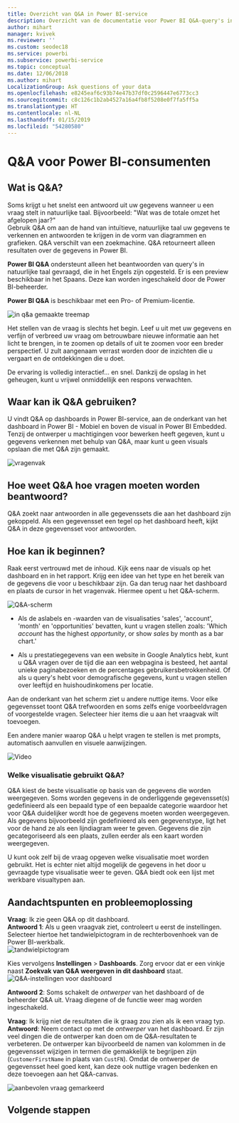 ```yaml
---
title: Overzicht van Q&A in Power BI-service
description: Overzicht van de documentatie voor Power BI Q&A-query's in natuurlijke taal.
author: mihart
manager: kvivek
ms.reviewer: ''
ms.custom: seodec18
ms.service: powerbi
ms.subservice: powerbi-service
ms.topic: conceptual
ms.date: 12/06/2018
ms.author: mihart
LocalizationGroup: Ask questions of your data
ms.openlocfilehash: e8245eaf6c93b74e47b37df0c2596447e6773cc3
ms.sourcegitcommit: c8c126c1b2ab4527a16a4fb8f5208e0f7fa5ff5a
ms.translationtype: HT
ms.contentlocale: nl-NL
ms.lasthandoff: 01/15/2019
ms.locfileid: "54280580"
---
```

# <a name="qa-for-power-bi-consumers"></a>Q&A voor Power BI-**consumenten**
## <a name="what-is-qa"></a>Wat is Q&A?
Soms krijgt u het snelst een antwoord uit uw gegevens wanneer u een vraag stelt in natuurlijke taal. Bijvoorbeeld: "Wat was de totale omzet het afgelopen jaar?"  
Gebruik Q&A om aan de hand van intuïtieve, natuurlijke taal uw gegevens te verkennen en antwoorden te krijgen in de vorm van diagrammen en grafieken. Q&A verschilt van een zoekmachine. Q&A retourneert alleen resultaten over de gegevens in Power BI.

**Power BI Q&A** ondersteunt alleen het beantwoorden van query's in natuurlijke taal gevraagd, die in het Engels zijn opgesteld. Er is een preview beschikbaar in het Spaans. Deze kan worden ingeschakeld door de Power BI-beheerder.

**Power BI Q&A** is beschikbaar met een Pro- of Premium-licentie. 
>

![in q&a gemaakte treemap](media/end-user-q-and-a/power-bi-qna.png)

Het stellen van de vraag is slechts het begin.  Leef u uit met uw gegevens en verfijn of verbreed uw vraag om betrouwbare nieuwe informatie aan het licht te brengen, in te zoomen op details of uit te zoomen voor een breder perspectief. U zult aangenaam verrast worden door de inzichten die u vergaart en de ontdekkingen die u doet.

De ervaring is volledig interactief... en snel. Dankzij de opslag in het geheugen, kunt u vrijwel onmiddellijk een respons verwachten.

## <a name="where-can-i-use-qa"></a>Waar kan ik Q&A gebruiken?
U vindt Q&A op dashboards in Power BI-service, aan de onderkant van het dashboard in Power BI - Mobiel en boven de visual in Power BI Embedded. Tenzij de ontwerper u machtigingen voor bewerken heeft gegeven, kunt u gegevens verkennen met behulp van Q&A, maar kunt u geen visuals opslaan die met Q&A zijn gemaakt.

![vragenvak](media/end-user-q-and-a/powerbi-qna.png)

## <a name="how-does-qa-know-how-to-answer-questions"></a>Hoe weet Q&A hoe vragen moeten worden beantwoord?
Q&A zoekt naar antwoorden in alle gegevenssets die aan het dashboard zijn gekoppeld. Als een gegevensset een tegel op het dashboard heeft, kijkt Q&A in deze gegevensset voor antwoorden. 

## <a name="how-do-i-start"></a>Hoe kan ik beginnen?
Raak eerst vertrouwd met de inhoud. Kijk eens naar de visuals op het dashboard en in het rapport. Krijg een idee van het type en het bereik van de gegevens die voor u beschikbaar zijn. Ga dan terug naar het dashboard en plaats de cursor in het vragenvak. Hiermee opent u het Q&A-scherm.

![Q&A-scherm](media/end-user-q-and-a/power-bi-qna-screen.png) 

* Als de aslabels en -waarden van de visualisaties 'sales', 'account', 'month' en 'opportunities' bevatten, kunt u vragen stellen zoals: 'Which *account* has the highest *opportunity*, or show *sales* by month as a bar chart.'

* Als u prestatiegegevens van een website in Google Analytics hebt, kunt u Q&A vragen over de tijd die aan een webpagina is besteed, het aantal unieke paginabezoeken en de percentages gebruikersbetrokkenheid. Of als u query's hebt voor demografische gegevens, kunt u vragen stellen over leeftijd en huishoudinkomens per locatie.

Aan de onderkant van het scherm ziet u andere nuttige items. Voor elke gegevensset toont Q&A trefwoorden en soms zelfs enige voorbeeldvragen of voorgestelde vragen. Selecteer hier items die u aan het vraagvak wilt toevoegen. 

Een andere manier waarop Q&A u helpt vragen te stellen is met prompts, automatisch aanvullen en visuele aanwijzingen. 

![Video](media/end-user-q-and-a/qa.gif) 


### <a name="which-visualization-does-qa-use"></a>Welke visualisatie gebruikt Q&A?
Q&A kiest de beste visualisatie op basis van de gegevens die worden weergegeven. Soms worden gegevens in de onderliggende gegevensset(s) gedefinieerd als een bepaald type of een bepaalde categorie waardoor het voor Q&A duidelijker wordt hoe de gegevens moeten worden weergegeven. Als gegevens bijvoorbeeld zijn gedefinieerd als een gegevenstype, ligt het voor de hand ze als een lijndiagram weer te geven. Gegevens die zijn gecategoriseerd als een plaats, zullen eerder als een kaart worden weergegeven.

U kunt ook zelf bij de vraag opgeven welke visualisatie moet worden gebruikt. Het is echter niet altijd mogelijk de gegevens in het door u gevraagde type visualisatie weer te geven. Q&A biedt ook een lijst met werkbare visualtypen aan.

## <a name="considerations-and-troubleshooting"></a>Aandachtspunten en probleemoplossing
**Vraag**: Ik zie geen Q&A op dit dashboard.    
**Antwoord 1**: Als u geen vraagvak ziet, controleert u eerst de instellingen. Selecteer hiertoe het tandwielpictogram in de rechterbovenhoek van de Power BI-werkbalk.   
![tandwielpictogram](media/end-user-q-and-a/power-bi-settings.png)

Kies vervolgens **Instellingen** > **Dashboards**. Zorg ervoor dat er een vinkje naast **Zoekvak van Q&A weergeven in dit dashboard** staat.
![Q&A-instellingen voor dashboard](media/end-user-q-and-a/power-bi-turn-on.png)  


**Antwoord 2**: Soms schakelt de *ontwerper* van het dashboard of de beheerder Q&A uit. Vraag diegene of de functie weer mag worden ingeschakeld.   

**Vraag**: Ik krijg niet de resultaten die ik graag zou zien als ik een vraag typ.    
**Antwoord**: Neem contact op met de *ontwerper* van het dashboard. Er zijn veel dingen die de ontwerper kan doen om de Q&A-resultaten te verbeteren. De ontwerper kan bijvoorbeeld de namen van kolommen in de gegevensset wijzigen in termen die gemakkelijk te begrijpen zijn (`CustomerFirstName` in plaats van `CustFN`). Omdat de ontwerper de gegevensset heel goed kent, kan deze ook nuttige vragen bedenken en deze toevoegen aan het Q&A-canvas.

![aanbevolen vraag gemarkeerd](media/end-user-q-and-a/power-bi-featured-q.png)

## <a name="next-steps"></a>Volgende stappen

